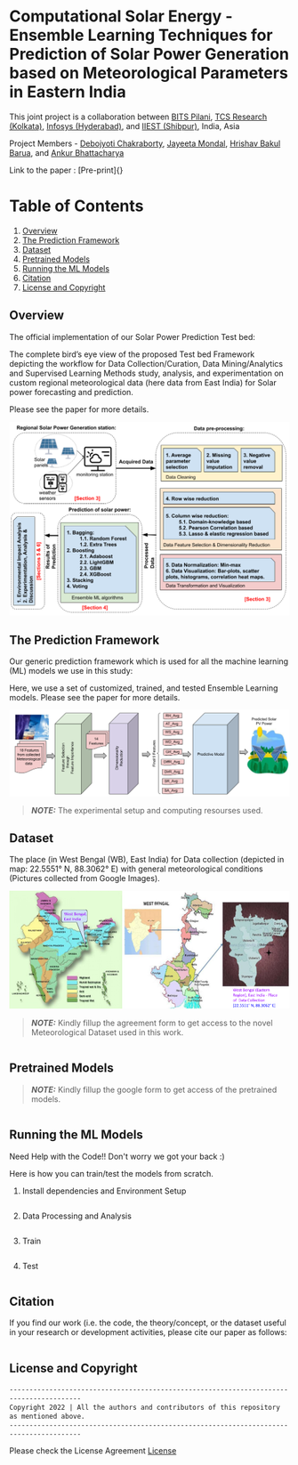 # Computational Solar Energy - Ensemble Learning Techniques for Prediction of Solar Power Generation based on Meteorological Parameters in Eastern India

This joint project is a collaboration between [BITS Pilani](https://www.bits-pilani.ac.in/), [TCS Research (Kolkata)](https://www.tcs.com/research-and-innovation), [Infosys (Hyderabad)](https://www.infosys.com/), and [IIEST (Shibpur)](https://www.iiests.ac.in/), India, Asia

Project Members - [Debojyoti Chakraborty](https://www.linkedin.com/in/debojyoti-chakraborty-ba03a4179/?originalSubdomain=in), [Jayeeta Mondal](https://scholar.google.com/citations?user=lW7H0AoAAAAJ&hl=en), [Hrishav Bakul Barua](https://www.researchgate.net/profile/Hrishav-Barua), and [Ankur Bhattacharya](https://universe.bits-pilani.ac.in/Hyderabad/bhattacharjee/Profile)

Link to the paper : [Pre-print]{}

# Table of Contents

1. [Overview](#Overview)
2. [The Prediction Framework](#The-Prediction-Framework)
3. [Dataset](#Dataset)
4. [Pretrained Models](#Pretrained-Models)
5. [Running the ML Models](#Running-the-ML-Models)
6. [Citation](#Citation)
7. [License and Copyright](#License-and-Copyright)


## Overview

The official implementation of our Solar Power Prediction Test bed:  
 
The complete bird’s eye view of the proposed Test bed Framework depicting the workflow for Data Collection/Curation, Data Mining/Analytics and Supervised Learning Methods study, analysis, and experimentation on custom regional meteorological data (here data from East India) for Solar power forecasting and prediction.

Please see the paper for more details.

![My Image](assets/Solar-Flow-Intro.png)


##  The Prediction Framework

Our generic prediction framework which is used for all the machine learning (ML) models we use in this study: 

Here, we use a set of customized, trained, and tested Ensemble Learning models. Please see the paper for more details. 

![My Image](assets/Model_diagram.png)

> **_NOTE:_**  The experimental setup and computing resourses used.

##  Dataset

The place (in West Bengal (WB), East India) for Data collection (depicted in map: 22.5551° N, 88.3062° E) with general meteorological conditions (Pictures collected from Google Images).


![My Image](assets/data_coll.png)


> **_NOTE:_**  Kindly fillup the agreement form to get access to the novel Meteorological Dataset used in this work.

~~~

~~~

##  Pretrained Models

> **_NOTE:_**  Kindly fillup the google form to get access of the pretrained models.


~~~

~~~



##  Running the ML Models

Need Help with the Code!! Don't worry we got your back :) 

Here is how you can train/test the models from scratch. 


1) Install dependencies and Environment Setup

~~~

~~~

2) Data Processing and Analysis

~~~

~~~


3) Train

~~~

~~~

4) Test

~~~

~~~



##  Citation 

If you find our work (i.e. the code, the theory/concept, or the dataset useful in your research or development activities, please cite our paper as follows:

~~~

~~~


## License and Copyright


~~~
----------------------------------------------------------------------------------------
Copyright 2022 | All the authors and contributors of this repository as mentioned above.
----------------------------------------------------------------------------------------

~~~

Please check the License Agreement [License](LICENSE)







